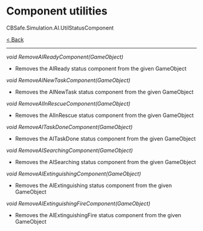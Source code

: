 # Component utilities
CBSafe.Simulation.AI.UtilStatusComponent

[< Back](UtilsIndex.md)

---

_void RemoveAIReadyComponent(GameObject)_
- Removes the AIReady status component from the given GameObject

_void RemoveAINewTaskComponent(GameObject)_
- Removes the AINewTask status component from the given GameObject

_void RemoveAIInRescueComponent(GameObject)_
- Removes the AIInRescue status component from the given GameObject

_void RemoveAITaskDoneComponent(GameObject)_
- Removes the AITaskDone status component from the given GameObject

_void RemoveAISearchingComponent(GameObject)_
- Removes the AISearching status component from the given GameObject

_void RemoveAIExtinguishingComponent(GameObject)_
- Removes the AIExtinguishing status component from the given GameObject

_void RemoveAIExtinguishingFireComponent(GameObject)_
- Removes the AIExtinguishingFire status component from the given GameObject

